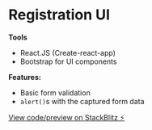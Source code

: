 # Registration UI

**Tools**
- React.JS (Create-react-app)
- Bootstrap for UI components

**Features:**
- Basic form validation
- `alert()`s with the captured form data

[View code/preview on StackBlitz ⚡️](https://stackblitz.com/edit/registration-ui)
